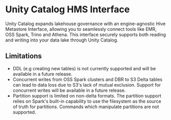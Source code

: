 # Unity Catalog HMS Interface

Unity Catalog expands lakehouse governance with an engine-agnostic Hive Metastore Interface, allowing you to seamlessly connect tools like EMR, OSS Spark, Trino and Athena.  This interface securely supports both reading and writing into your data lake through Unity Catalog.


## Limitations
- DDL (e.g creating new tables) is not currently supported and will be available in a future release.
- Concurrent writes from OSS Spark clusters and DBR to S3 Delta tables can lead to data loss due to S3's lack of mutual exclusion. Support for concurrent writes will be available in a future release.
- Partition support is limited on non-delta formats. The partition support relies on Spark's built-in capability to use the filesystem as the source of truth for partitions. Commands which manipulate partitions are not supported.


